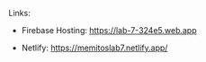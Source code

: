 Links:

- Firebase Hosting: https://lab-7-324e5.web.app

- Netlify: https://memitoslab7.netlify.app/